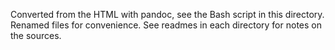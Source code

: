 Converted from the HTML with pandoc, see the Bash script in this directory.
Renamed files for convenience. See readmes in each directory for notes on the
sources.
